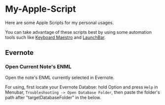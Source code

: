 # My-Apple-Script
Here are some Apple Scripts for my personal usages.

You can take advantage of these scripts best by using some automation tools such like [Keyboard Maestro](https://www.keyboardmaestro.com/) and [LaunchBar](https://www.obdev.at/launchbar).

## Evernote
### Open Current Note's ENML

Open the note's ENML currently selected in Evernote. 

For using, first locate your Evernote Databse: hold Option and press `Help` in Menubar, `Troubleshooting -> Open Database Folder`, then paste the folder's path after "targetDatabaseFolder" in the below.
